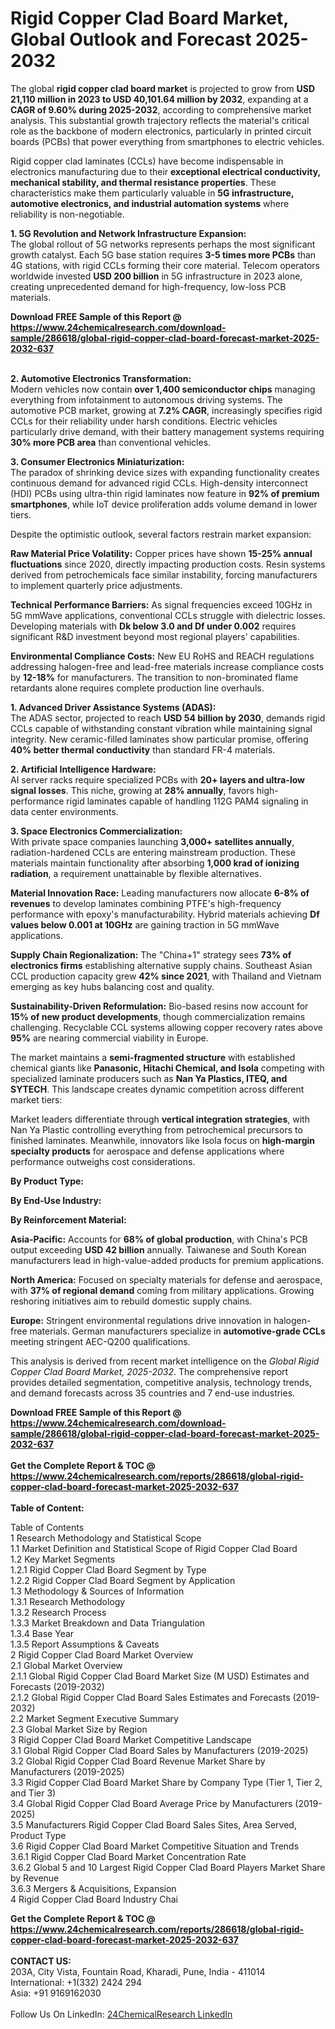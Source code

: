 <h1>Rigid Copper Clad Board Market, Global Outlook and Forecast 2025-2032</h1><p>The global <strong>rigid copper clad board market</strong> is projected to grow from <strong>USD 21,110 million in 2023 to USD 40,101.64 million by 2032</strong>, expanding at a <strong>CAGR of 9.60% during 2025-2032</strong>, according to comprehensive market analysis. This substantial growth trajectory reflects the material's critical role as the backbone of modern electronics, particularly in printed circuit boards (PCBs) that power everything from smartphones to electric vehicles.</p><p>Rigid copper clad laminates (CCLs) have become indispensable in electronics manufacturing due to their <strong>exceptional electrical conductivity, mechanical stability, and thermal resistance properties</strong>. These characteristics make them particularly valuable in <strong>5G infrastructure, automotive electronics, and industrial automation systems</strong> where reliability is non-negotiable.</p><p><strong>1. 5G Revolution and Network Infrastructure Expansion:</strong><br>
The global rollout of 5G networks represents perhaps the most significant growth catalyst. Each 5G base station requires <strong>3-5 times more PCBs</strong> than 4G stations, with rigid CCLs forming their core material. Telecom operators worldwide invested <strong>USD 200 billion</strong> in 5G infrastructure in 2023 alone, creating unprecedented demand for high-frequency, low-loss PCB materials.</p><div><b>Download FREE Sample of this Report @ 
            <a href="https://www.24chemicalresearch.com/download-sample/286618/global-rigid-copper-clad-board-forecast-market-2025-2032-637">
            https://www.24chemicalresearch.com/download-sample/286618/global-rigid-copper-clad-board-forecast-market-2025-2032-637</a></b></div><br><p><strong>2. Automotive Electronics Transformation:</strong><br>
Modern vehicles now contain <strong>over 1,400 semiconductor chips</strong> managing everything from infotainment to autonomous driving systems. The automotive PCB market, growing at <strong>7.2% CAGR</strong>, increasingly specifies rigid CCLs for their reliability under harsh conditions. Electric vehicles particularly drive demand, with their battery management systems requiring <strong>30% more PCB area</strong> than conventional vehicles.</p><p><strong>3. Consumer Electronics Miniaturization:</strong><br>
The paradox of shrinking device sizes with expanding functionality creates continuous demand for advanced rigid CCLs. High-density interconnect (HDI) PCBs using ultra-thin rigid laminates now feature in <strong>92% of premium smartphones</strong>, while IoT device proliferation adds volume demand in lower tiers.</p><p>Despite the optimistic outlook, several factors restrain market expansion:</p><p><strong>Raw Material Price Volatility:</strong> Copper prices have shown <strong>15-25% annual fluctuations</strong> since 2020, directly impacting production costs. Resin systems derived from petrochemicals face similar instability, forcing manufacturers to implement quarterly price adjustments.</p><p><strong>Technical Performance Barriers:</strong> As signal frequencies exceed 10GHz in 5G mmWave applications, conventional CCLs struggle with dielectric losses. Developing materials with <strong>Dk below 3.0 and Df under 0.002</strong> requires significant R&amp;D investment beyond most regional players' capabilities.</p><p><strong>Environmental Compliance Costs:</strong> New EU RoHS and REACH regulations addressing halogen-free and lead-free materials increase compliance costs by <strong>12-18%</strong> for manufacturers. The transition to non-brominated flame retardants alone requires complete production line overhauls.</p><p><strong>1. Advanced Driver Assistance Systems (ADAS):</strong><br>
The ADAS sector, projected to reach <strong>USD 54 billion by 2030</strong>, demands rigid CCLs capable of withstanding constant vibration while maintaining signal integrity. New ceramic-filled laminates show particular promise, offering <strong>40% better thermal conductivity</strong> than standard FR-4 materials.</p><p><strong>2. Artificial Intelligence Hardware:</strong><br>
AI server racks require specialized PCBs with <strong>20+ layers and ultra-low signal losses</strong>. This niche, growing at <strong>28% annually</strong>, favors high-performance rigid laminates capable of handling 112G PAM4 signaling in data center environments.</p><p><strong>3. Space Electronics Commercialization:</strong><br>
With private space companies launching <strong>3,000+ satellites annually</strong>, radiation-hardened CCLs are entering mainstream production. These materials maintain functionality after absorbing <strong>1,000 krad of ionizing radiation</strong>, a requirement unattainable by flexible alternatives.</p><p><strong>Material Innovation Race:</strong> Leading manufacturers now allocate <strong>6-8% of revenues</strong> to develop laminates combining PTFE's high-frequency performance with epoxy's manufacturability. Hybrid materials achieving <strong>Df values below 0.001 at 10GHz</strong> are gaining traction in 5G mmWave applications.</p><p><strong>Supply Chain Regionalization:</strong> The "China+1" strategy sees <strong>73% of electronics firms</strong> establishing alternative supply chains. Southeast Asian CCL production capacity grew <strong>42% since 2021</strong>, with Thailand and Vietnam emerging as key hubs balancing cost and quality.</p><p><strong>Sustainability-Driven Reformulation:</strong> Bio-based resins now account for <strong>15% of new product developments</strong>, though commercialization remains challenging. Recyclable CCL systems allowing copper recovery rates above <strong>95%</strong> are nearing commercial viability in Europe.</p><p>The market maintains a <strong>semi-fragmented structure</strong> with established chemical giants like <strong>Panasonic, Hitachi Chemical, and Isola</strong> competing with specialized laminate producers such as <strong>Nan Ya Plastics, ITEQ, and SYTECH</strong>. This landscape creates dynamic competition across different market tiers:</p><p>Market leaders differentiate through <strong>vertical integration strategies</strong>, with Nan Ya Plastic controlling everything from petrochemical precursors to finished laminates. Meanwhile, innovators like Isola focus on <strong>high-margin specialty products</strong> for aerospace and defense applications where performance outweighs cost considerations.</p><p><strong>By Product Type:</strong></p><p><strong>By End-Use Industry:</strong></p><p><strong>By Reinforcement Material:</strong></p><p><strong>Asia-Pacific:</strong> Accounts for <strong>68% of global production</strong>, with China's PCB output exceeding <strong>USD 42 billion</strong> annually. Taiwanese and South Korean manufacturers lead in high-value-added products for premium applications.</p><p><strong>North America:</strong> Focused on specialty materials for defense and aerospace, with <strong>37% of regional demand</strong> coming from military applications. Growing reshoring initiatives aim to rebuild domestic supply chains.</p><p><strong>Europe:</strong> Stringent environmental regulations drive innovation in halogen-free materials. German manufacturers specialize in <strong>automotive-grade CCLs</strong> meeting stringent AEC-Q200 qualifications.</p><p>This analysis is derived from recent market intelligence on the <em>Global Rigid Copper Clad Board Market, 2025-2032</em>. The comprehensive report provides detailed segmentation, competitive analysis, technology trends, and demand forecasts across 35 countries and 7 end-use industries.</p><div><b>Download FREE Sample of this Report @ 
            <a href="https://www.24chemicalresearch.com/download-sample/286618/global-rigid-copper-clad-board-forecast-market-2025-2032-637">
            https://www.24chemicalresearch.com/download-sample/286618/global-rigid-copper-clad-board-forecast-market-2025-2032-637</a></b></div><br><div><b>Get the Complete Report & TOC @ 
            <a href="https://www.24chemicalresearch.com/reports/286618/global-rigid-copper-clad-board-forecast-market-2025-2032-637">
            https://www.24chemicalresearch.com/reports/286618/global-rigid-copper-clad-board-forecast-market-2025-2032-637</a></b></div><br>
            <b>Table of Content:</b><p>Table of Contents<br />
1 Research Methodology and Statistical Scope<br />
1.1 Market Definition and Statistical Scope of Rigid Copper Clad Board<br />
1.2 Key Market Segments<br />
1.2.1 Rigid Copper Clad Board Segment by Type<br />
1.2.2 Rigid Copper Clad Board Segment by Application<br />
1.3 Methodology & Sources of Information<br />
1.3.1 Research Methodology<br />
1.3.2 Research Process<br />
1.3.3 Market Breakdown and Data Triangulation<br />
1.3.4 Base Year<br />
1.3.5 Report Assumptions & Caveats<br />
2 Rigid Copper Clad Board Market Overview<br />
2.1 Global Market Overview<br />
2.1.1 Global Rigid Copper Clad Board Market Size (M USD) Estimates and Forecasts (2019-2032)<br />
2.1.2 Global Rigid Copper Clad Board Sales Estimates and Forecasts (2019-2032)<br />
2.2 Market Segment Executive Summary<br />
2.3 Global Market Size by Region<br />
3 Rigid Copper Clad Board Market Competitive Landscape<br />
3.1 Global Rigid Copper Clad Board Sales by Manufacturers (2019-2025)<br />
3.2 Global Rigid Copper Clad Board Revenue Market Share by Manufacturers (2019-2025)<br />
3.3 Rigid Copper Clad Board Market Share by Company Type (Tier 1, Tier 2, and Tier 3)<br />
3.4 Global Rigid Copper Clad Board Average Price by Manufacturers (2019-2025)<br />
3.5 Manufacturers Rigid Copper Clad Board Sales Sites, Area Served, Product Type<br />
3.6 Rigid Copper Clad Board Market Competitive Situation and Trends<br />
3.6.1 Rigid Copper Clad Board Market Concentration Rate<br />
3.6.2 Global 5 and 10 Largest Rigid Copper Clad Board Players Market Share by Revenue<br />
3.6.3 Mergers & Acquisitions, Expansion<br />
4 Rigid Copper Clad Board Industry Chai</p><div><b>Get the Complete Report & TOC @ 
            <a href="https://www.24chemicalresearch.com/reports/286618/global-rigid-copper-clad-board-forecast-market-2025-2032-637">
            https://www.24chemicalresearch.com/reports/286618/global-rigid-copper-clad-board-forecast-market-2025-2032-637</a></b></div><br><b>CONTACT US:</b><br>
            203A, City Vista, Fountain Road, Kharadi, Pune, India - 411014<br>
            International: +1(332) 2424 294<br>
            Asia: +91 9169162030 <br><br>
            Follow Us On LinkedIn: <a href="https://www.linkedin.com/company/24chemicalresearch/">24ChemicalResearch LinkedIn</a>